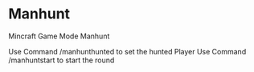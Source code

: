 # Manhunt
Mincraft Game Mode Manhunt

Use Command /manhunthunted to set the hunted Player
Use Command /manhuntstart to start the round

